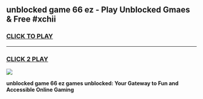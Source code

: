 
## unblocked game 66 ez - Play Unblocked Gmaes & Free #xchii
<h3>
<a href="https://premium.freeplayer.one?title=unblocked_game_66_ez&ref=03M">CLICK TO PLAY</a></h3>
<hr>

<h3>
<a href="https://premium.freeplayer.one?title=unblocked_game_66_ez&ref=03M">CLICK 2 PLAY</a>
  
</h3>

<a href="https://premium.freeplayer.one?title=unblocked_game_66_ez&ref=03M"><img src="https://clearcache.store/games.png"></a>


**unblocked game 66 ez games unblocked: Your Gateway to Fun and Accessible Online Gaming**
